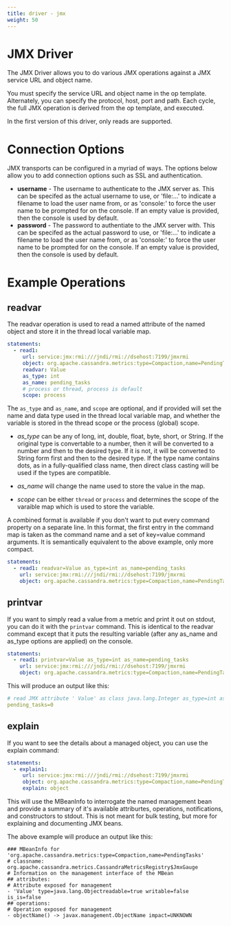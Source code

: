 ```yaml
---
title: driver - jmx
weight: 50
---
```

# JMX Driver

The JMX Driver allows you to do various JMX operations against a JMX service URL
and object name.

You must specify the service URL and object name in the op template. Alternately, you can specify
the protocol, host, port and path. Each cycle, the full JMX operation is derived from the
op template, and executed.

In the first version of this driver, only reads are supported.

# Connection Options

JMX transports can be configured in a myriad of ways. The options below allow you to add
connection options such as SSL and authentication.
- **username** - The username to authenticate to the JMX server as. This can be specifed as the
  actual username to use, or 'file:...' to indicate a filename to load the user name from, or as
   'console:' to force the user name to be prompted for on the console. If an empty value is provided,
   then the console is used by default.
- **password** - The password to authentiate to the JMX server with. This can be specifed as the
  actual password to use, or 'file:...' to indicate a filename to load the user name from, or as
  'console:' to force the user name to be prompted for on the console. If an empty value is provided,
   then the console is used by default.

# Example Operations

## readvar

The readvar operation is used to read a named attribute of the named object and store it in the
thread local variable map.

```yaml
statements:
  - read1:
     url: service:jmx:rmi:///jndi/rmi://dsehost:7199/jmxrmi
     object: org.apache.cassandra.metrics:type=Compaction,name=PendingTasks
     readvar: Value
     as_type: int
     as_name: pending_tasks     
     # process or thread, process is default
     scope: process
```

The `as_type` and `as_name`, and `scope` are optional, and if provided will set the name and
data type used in the thread local variable map, and whether the variable is stored in the
thread scope or the process (global) scope.

- *as_type* can be any of long, int, double, float, byte, short, or String. If the original type
is convertable to a number, then it will be converted to a number and then to the desired type. If it
is not, it will be converted to String form first and then to the desired type. If the type name
contains dots, as in a fully-qualified class name, then direct class casting will be used if the
types are compatible.

- *as_name* will change the name used to store the value in the map.

- *scope* can be either `thread` or `process` and determines the scope of the varaible map
  which is used to store the variable.

A combined format is available if you don't want to put every command property on a separate line.
In this format, the first entry in the command map is taken as the command name and a set of key=value
command arguments. It is semantically equivalent to the above example, only more compact.

```yaml
statements:
  - read1: readvar=Value as_type=int as_name=pending_tasks    
    url: service:jmx:rmi:///jndi/rmi://dsehost:7199/jmxrmi
    object: org.apache.cassandra.metrics:type=Compaction,name=PendingTasks
```

## printvar

If you want to simply read a value from a metric and print it out on stdout, you can do it with
the `printvar` command. This is identical to the readvar command except that it puts the resulting
variable (after any as_name and as_type options are applied) on the console.

```yaml
statements:
  - read1: printvar=Value as_type=int as_name=pending_tasks     
    url: service:jmx:rmi:///jndi/rmi://dsehost:7199/jmxrmi
    object: org.apache.cassandra.metrics:type=Compaction,name=PendingTasks
```

This will produce an output like this:

```yaml
# read JMX attribute ' Value' as class java.lang.Integer as_type=int as_name=pending_tasks
pending_tasks=0
```

## explain

If you want to see the details about a managed object, you can use the explain command:

```yaml
statements:
  - explain1:
     url: service:jmx:rmi:///jndi/rmi://dsehost:7199/jmxrmi
     object: org.apache.cassandra.metrics:type=Compaction,name=PendingTasks
     explain: object
```

This will use the MBeanInfo to interrogate the named management bean and provide a summary
of it's available attriburtes, operations, notifications, and constructors to stdout.
This is not meant for bulk testing, but more for explaining and documenting JMX beans.

The above example will produce an output like this:

```text
### MBeanInfo for 'org.apache.cassandra.metrics:type=Compaction,name=PendingTasks'
# classname: org.apache.cassandra.metrics.CassandraMetricsRegistry$JmxGauge
# Information on the management interface of the MBean
## attributes:
# Attribute exposed for management
- 'Value' type=java.lang.Objectreadable=true writable=false is_is=false
## operations:
# Operation exposed for management
- objectName() -> javax.management.ObjectName impact=UNKNOWN
```

